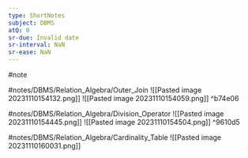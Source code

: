 ```yaml
---
type: ShortNotes
subject: DBMS
atQ: 0
sr-due: Invalid date
sr-interval: NaN
sr-ease: NaN
---
```


#note 

#notes/DBMS/Relation_Algebra/Outer_Join 
![[Pasted image 20231110154132.png]]
![[Pasted image 20231110154059.png]]
 ^b74e06

#notes/DBMS/Relation_Algebra/Division_Operator 
![[Pasted image 20231110154445.png]]
![[Pasted image 20231110154504.png]] ^9610d5

#notes/DBMS/Relation_Algebra/Cardinality_Table
![[Pasted image 20231110160031.png]]

